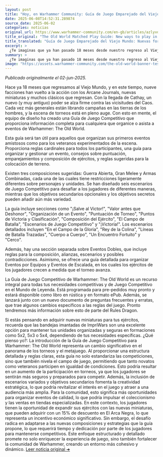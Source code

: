 ```yaml
---
layout: post
title: "Hoy, en Warhammer Community: Guía de Juego Emparejado del Viejo Mundo: Nuevas formas de jugar en el Mundo de Leyenda - Comunidad Warhammer"
date: 2025-06-08T14:52:31.289874
source_date: 2025-06-02
categories: noticias
original_url: https://www.warhammer-community.com/en-gb/articles/azlyvdkm/the-old-world-matched-play-guide-new-ways-to-play-in-the-world-of-legend/
title_original: "The Old World Matched Play Guide: New ways to play in the World of Legend - Warhammer Community"
title_translated: "Guía de Juego Emparejado del Viejo Mundo: Nuevas formas de jugar en el Mundo de Leyenda - Comunidad Warhammer"
excerpt: >
  ¿Te imaginas que ya han pasado 18 meses desde nuestro regreso al Viejo Mundo? Con nueve facciones de vuelta, nuevos miniaturas y el emocionante debut de Cathay, el universo de Warhammer: The Old World está más vibrante que nunca. La nueva Guía de Juego Emparejado es el recurso definitivo para organizar o participar en eventos, ofreciendo reglas cardinales, consejos sobre puntuación y composición de ejércitos, y escenarios desafiantes. Tanto para novatos como para veteranos, esta guía promete enriquecer la experiencia de juego con sus innovadoras propuestas y objetivos secretos. ¡Prepárate para sumergirte en el Mundo de Leyenda!
summary: >
  ¿Te imaginas que ya han pasado 18 meses desde nuestro regreso al Viejo Mundo? Con nueve facciones de vuelta, nuevos miniaturas y el emocionante debut de Cathay, el universo de Warhammer: The Old World está más vibrante que nunca. La nueva Guía de Juego Emparejado es el recurso definitivo para organizar o participar en eventos, ofreciendo reglas cardinales, consejos sobre puntuación y composición de ejércitos, y escenarios desafiantes. Tanto para novatos como para veteranos, esta guía promete enriquecer la experiencia de juego con sus innovadoras propuestas y objetivos secretos. ¡Prepárate para sumergirte en el Mundo de Leyenda!
image: "https://assets.warhammer-community.com/the-old-world-banner-test.jpg"
---
```


*Publicado originalmente el 02-jun-2025.*

Hace ya 18 meses que regresamos al Viejo Mundo, y en este tiempo, nueve facciones han vuelto a la acción con los Arcane Journals, nuevas miniaturas y muchos clásicos que regresan. Con la llegada de Cathay, un nuevo (y muy antiguo) poder se alza firme contra las vicisitudes del Caos. Cada vez más generales están librando campañas en las tierras de los hombres, y la escena de torneos está en pleno auge. Con esto en mente, el equipo de diseño ha creado una Guía de Juego Competitivo que proporciona información completa para cualquiera que organice o asista a eventos de Warhammer: The Old World.

Esta guía será tan útil para aquellos que organizan sus primeros eventos amistosos como para los veteranos experimentados de la escena. Proporciona reglas cardinales para todos los participantes, una guía para organizar y gestionar un evento, consejos sobre puntuación, emparejamientos y composición de ejércitos, y reglas sugeridas para la colocación de terreno.

Existen tres composiciones sugeridas: Guerra Abierta, Gran Melee y Armas Combinadas, cada una de las cuales tiene restricciones ligeramente diferentes sobre personajes y unidades. Se han diseñado seis escenarios de Juego Competitivo para desafiar a los jugadores de diferentes maneras, mientras que los objetivos secundarios opcionales y los objetivos secretos pueden añadir aún más variedad.

La guía incluye secciones como "¡Salve al Victor!", "Valor antes que Deshonor", "Organización de un Evento", "Puntuación de Torneo", "Puntos de Victoria y Clasificación", "Composición del Ejército", "El Campo de Batalla", "Escenarios de Juego Competitivo" y "¡Victoria!". Los escenarios detallados incluyen "En el Campo de la Gloria", "Rey de la Colina", "Líneas de Batalla Trazadas", "Cuerpo a Cuerpo", "Un Encuentro Fortuito" y "Cerco".

Además, hay una sección separada sobre Eventos Dobles, que incluye reglas para la composición, alianzas, escenarios y posibles contradicciones. Asimismo, se ofrece una guía detallada para organizar Eventos por Equipos y Eventos de Escalada, en los cuales los ejércitos de los jugadores crecen a medida que el torneo avanza.

La Guía de Juego Competitivo de Warhammer: The Old World es un recurso integral para todas tus necesidades competitivas y de Juego Competitivo en el Mundo de Leyenda. Está programada para pre-pedidos muy pronto y estará disponible como libro en rústica y en formato ePub. Además, se lanzará junto con un nuevo documento de preguntas frecuentes y erratas, que trae algunos cambios específicos a las reglas del juego. Pronto tendremos más información sobre esto de parte del Rules Dragon.

Si estás pensando en adquirir nuevas miniaturas para tus ejércitos, recuerda que las bandejas imantadas de ImpriWars son una excelente opción para mantener tus unidades organizadas y seguras en formaciones como 5x2, 5x3 o 5x4, dependiendo de tus necesidades específicas.
¿Qué pienso yo?: La introducción de la Guía de Juego Competitivo para Warhammer: The Old World representa un cambio significativo en el panorama de los torneos y el metajuego. Al proporcionar una estructura detallada y reglas claras, esta guía no solo estandariza las competiciones, sino que también nivela el campo de juego, permitiendo que tanto novatos como veteranos participen en igualdad de condiciones. Esto podría resultar en un aumento de la participación en torneos, ya que los jugadores se sentirán más seguros y preparados para competir. Además, la inclusión de escenarios variados y objetivos secundarios fomenta la creatividad estratégica, lo que podría revitalizar el interés en el juego y atraer a una audiencia más amplia. Para la comunidad, esto significa más oportunidades para organizar eventos de calidad, lo que podría impulsar el coleccionismo y las ventas en tiendas especializadas. En este contexto, los jugadores tienen la oportunidad de expandir sus ejércitos con las nuevas miniaturas, que pueden adquirir con un 15% de descuento en El Arca Negra, lo que representa un incentivo económico significativo. Sin embargo, el desafío radica en adaptarse a las nuevas composiciones y estrategias que la guía propone, lo que requerirá tiempo y dedicación por parte de los jugadores para mantenerse competitivos. Este enfoque estructurado y detallado promete no solo enriquecer la experiencia de juego, sino también fortalecer la comunidad de Warhammer, creando un entorno más cohesivo y dinámico.
[Leer noticia original ➜](https://www.warhammer-community.com/en-gb/articles/azlyvdkm/the-old-world-matched-play-guide-new-ways-to-play-in-the-world-of-legend/)

